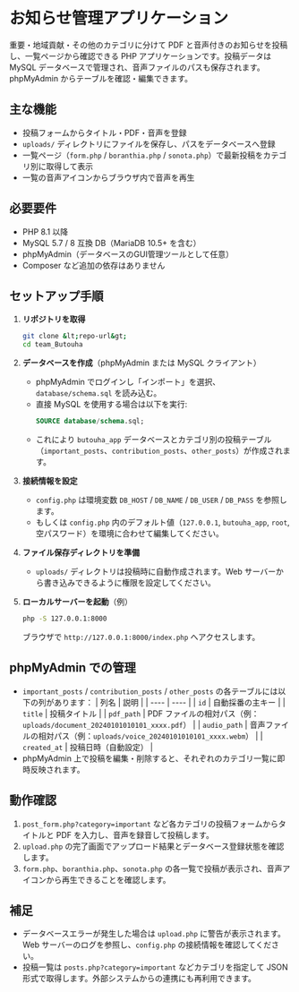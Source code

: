 # お知らせ管理アプリケーション

重要・地域貢献・その他のカテゴリに分けて PDF と音声付きのお知らせを投稿し、一覧ページから確認できる PHP アプリケーションです。投稿データは MySQL データベースで管理され、音声ファイルのパスも保存されます。phpMyAdmin からテーブルを確認・編集できます。

## 主な機能

- 投稿フォームからタイトル・PDF・音声を登録
- `uploads/` ディレクトリにファイルを保存し、パスをデータベースへ登録
- 一覧ページ（`form.php` / `boranthia.php` / `sonota.php`）で最新投稿をカテゴリ別に取得して表示
- 一覧の音声アイコンからブラウザ内で音声を再生

## 必要要件

- PHP 8.1 以降
- MySQL 5.7 / 8 互換 DB（MariaDB 10.5+ を含む）
- phpMyAdmin（データベースのGUI管理ツールとして任意）
- Composer など追加の依存はありません

## セットアップ手順

1. **リポジトリを取得**
   ```bash
   git clone &lt;repo-url&gt;
   cd team_Butouha
   ```

2. **データベースを作成**（phpMyAdmin または MySQL クライアント）
   - phpMyAdmin でログインし「インポート」を選択、`database/schema.sql` を読み込む。
   - 直接 MySQL を使用する場合は以下を実行:
     ```sql
     SOURCE database/schema.sql;
     ```
   - これにより `butouha_app` データベースとカテゴリ別の投稿テーブル（`important_posts`、`contribution_posts`、`other_posts`）が作成されます。

3. **接続情報を設定**
   - `config.php` は環境変数 `DB_HOST` / `DB_NAME` / `DB_USER` / `DB_PASS` を参照します。
   - もしくは `config.php` 内のデフォルト値（`127.0.0.1`, `butouha_app`, `root`, 空パスワード）を環境に合わせて編集してください。

4. **ファイル保存ディレクトリを準備**
   - `uploads/` ディレクトリは投稿時に自動作成されます。Web サーバーから書き込みできるように権限を設定してください。

5. **ローカルサーバーを起動**（例）
   ```bash
   php -S 127.0.0.1:8000
   ```
   ブラウザで `http://127.0.0.1:8000/index.php` へアクセスします。

## phpMyAdmin での管理

- `important_posts` / `contribution_posts` / `other_posts` の各テーブルには以下の列があります：
  | 列名 | 説明 |
  | ---- | ---- |
  | `id` | 自動採番の主キー |
  | `title` | 投稿タイトル |
  | `pdf_path` | PDF ファイルの相対パス（例：`uploads/document_20240101010101_xxxx.pdf`） |
  | `audio_path` | 音声ファイルの相対パス（例：`uploads/voice_20240101010101_xxxx.webm`） |
  | `created_at` | 投稿日時（自動設定） |
- phpMyAdmin 上で投稿を編集・削除すると、それぞれのカテゴリ一覧に即時反映されます。

## 動作確認

1. `post_form.php?category=important` など各カテゴリの投稿フォームからタイトルと PDF を入力し、音声を録音して投稿します。
2. `upload.php` の完了画面でアップロード結果とデータベース登録状態を確認します。
3. `form.php`、`boranthia.php`、`sonota.php` の各一覧で投稿が表示され、音声アイコンから再生できることを確認します。

## 補足

- データベースエラーが発生した場合は `upload.php` に警告が表示されます。Web サーバーのログを参照し、`config.php` の接続情報を確認してください。
- 投稿一覧は `posts.php?category=important` などカテゴリを指定して JSON 形式で取得します。外部システムからの連携にも再利用できます。
